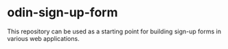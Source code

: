 # odin-sign-up-form
This repository can be used as a starting point for building sign-up forms in various web applications.
